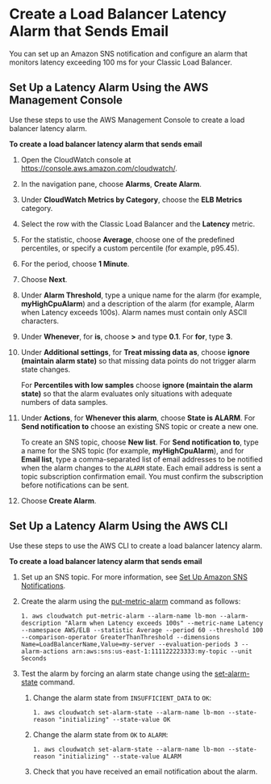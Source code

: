 # Create a Load Balancer Latency Alarm that Sends Email<a name="US_AlarmAtThresholdELB"></a>

You can set up an Amazon SNS notification and configure an alarm that monitors latency exceeding 100 ms for your Classic Load Balancer\.

## Set Up a Latency Alarm Using the AWS Management Console<a name="load-balancer-alarm-console"></a>

Use these steps to use the AWS Management Console to create a load balancer latency alarm\.

**To create a load balancer latency alarm that sends email**

1. Open the CloudWatch console at [https://console\.aws\.amazon\.com/cloudwatch/](https://console.aws.amazon.com/cloudwatch/)\.

1. In the navigation pane, choose **Alarms**, **Create Alarm**\.

1. Under **CloudWatch Metrics by Category**, choose the **ELB Metrics** category\.

1. Select the row with the Classic Load Balancer and the **Latency** metric\.

1. For the statistic, choose **Average**, choose one of the predefined percentiles, or specify a custom percentile \(for example, p95\.45\)\.

1. For the period, choose **1 Minute**\.

1. Choose **Next**\.

1. Under **Alarm Threshold**, type a unique name for the alarm \(for example, **myHighCpuAlarm**\) and a description of the alarm \(for example, Alarm when Latency exceeds 100s\)\. Alarm names must contain only ASCII characters\.

1. Under **Whenever**, for **is**, choose **>** and type **0\.1**\. For **for**, type **3**\.

1. Under **Additional settings**, for **Treat missing data as**, choose **ignore \(maintain alarm state\)** so that missing data points do not trigger alarm state changes\.

   For **Percentiles with low samples** choose **ignore \(maintain the alarm state\)** so that the alarm evaluates only situations with adequate numbers of data samples\. 

1. Under **Actions**, for **Whenever this alarm**, choose **State is ALARM**\. For **Send notification to** choose an existing SNS topic or create a new one\.

   To create an SNS topic, choose **New list**\. For **Send notification to**, type a name for the SNS topic \(for example, **myHighCpuAlarm**\), and for **Email list**, type a comma\-separated list of email addresses to be notified when the alarm changes to the `ALARM` state\. Each email address is sent a topic subscription confirmation email\. You must confirm the subscription before notifications can be sent\.

1. Choose **Create Alarm**\.

## Set Up a Latency Alarm Using the AWS CLI<a name="load-balancer-alarm-cli"></a>

Use these steps to use the AWS CLI to create a load balancer latency alarm\.

**To create a load balancer latency alarm that sends email**

1. Set up an SNS topic\. For more information, see [Set Up Amazon SNS Notifications](US_SetupSNS.md)\.

1. Create the alarm using the [put\-metric\-alarm](https://docs.aws.amazon.com/cli/latest/reference/cloudwatch/put-metric-alarm.html) command as follows:

   ```
   1. aws cloudwatch put-metric-alarm --alarm-name lb-mon --alarm-description "Alarm when Latency exceeds 100s" --metric-name Latency --namespace AWS/ELB --statistic Average --period 60 --threshold 100 --comparison-operator GreaterThanThreshold --dimensions Name=LoadBalancerName,Value=my-server --evaluation-periods 3 --alarm-actions arn:aws:sns:us-east-1:111122223333:my-topic --unit Seconds
   ```

1. Test the alarm by forcing an alarm state change using the [set\-alarm\-state](https://docs.aws.amazon.com/cli/latest/reference/cloudwatch/set-alarm-state.html) command\.

   1. Change the alarm state from `INSUFFICIENT_DATA` to `OK`: 

      ```
      1. aws cloudwatch set-alarm-state --alarm-name lb-mon --state-reason "initializing" --state-value OK
      ```

   1. Change the alarm state from `OK` to `ALARM`:

      ```
      1. aws cloudwatch set-alarm-state --alarm-name lb-mon --state-reason "initializing" --state-value ALARM
      ```

   1. Check that you have received an email notification about the alarm\.